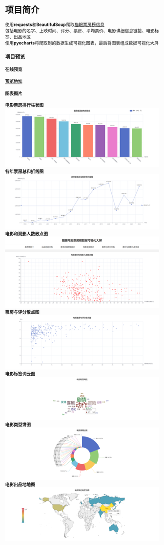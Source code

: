# 项目简介
使用**requests**和**BeautifulSoup**爬取[猫眼票房榜信息](https://piaofang.maoyan.com/rankings/year)  
包括电影的名字、上映时间、评分、票房、平均票价、电影详细信息链接、电影标签、出品地区  
使用**pyecharts**将爬取到的数据生成可视化图表，最后将图表组成数据可视化大屏

### 项目预览
#### 在线预览
__[预览地址](https://myksh.pages.dev)__ 
#### 图表图片
__电影票房排行柱状图__
![images](preview/柱状图.png)  
__各年票房总和折线图__
![images](preview/折线图.png)
__电影和观影人数散点图__
![images](preview/散点图2.png)
__票房与评分散点图__
![images](preview/散点图1.png)
__电影标签词云图__
![images](preview/词云图.png)
__电影类型饼图__
![images](preview/饼图.png)
__电影出品地地图__
![images](preview/地图.png)
